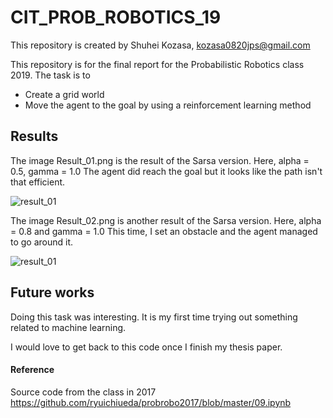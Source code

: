 # CIT_PROB_ROBOTICS_19                                                            
This repository is created by Shuhei Kozasa, kozasa0820jps@gmail.com


This repository is for the final report for the Probabilistic Robotics class 2019.
The task is to
* Create a grid world
* Move the agent to the goal by using a reinforcement learning method

## Results
The image Result_01.png is the result of the Sarsa version.
Here, alpha = 0.5, gamma = 1.0
The agent did reach the goal but it looks like the path isn't that efficient.


![result_01](https://github.com/shulace13/cit_prob_robotics_19/blob/master/Result_01.png)

The image Result_02.png is another result of the Sarsa version.
Here, alpha = 0.8 and gamma = 1.0
This time, I set an obstacle and the agent managed to go around it.


![result_01](https://github.com/shulace13/cit_prob_robotics_19/blob/master/Result_02.png)

## Future works
Doing this task was interesting. It is my first time trying out something related to machine learning.

I would love to get back to this code once I finish my thesis paper.


#### Reference
Source code from the class in 2017
https://github.com/ryuichiueda/probrobo2017/blob/master/09.ipynb
